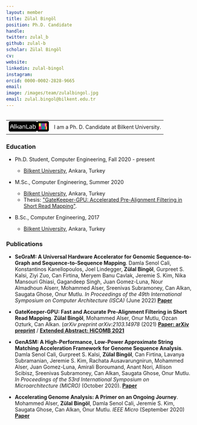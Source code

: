 ```yaml
---
layout: member
title: Zülal Bingöl
position: Ph.D. Candidate
handle: 
twitter: zulal_b
github: zulal-b
scholar: Zülal Bingöl
cv: 
website: 
linkedin: zulal-bingol
instagram:
orcid: 0000-0002-2828-9665
email: 
image: /images/team/zulalbingol.jpg
email: zulal.bingol@bilkent.edu.tr
---
```

######

<table style="margin: 0; padding: 0; border: 0; outline: 0; font-size: 100%; vertical-align: middle; background: transparent; background-color:transparent;"><tr><td style="vertical-align: middle;background-color:transparent;"><img style="height:2em;" src="https://github.com/BilkentCompGen/BilkentCompGen.github.io/blob/master/images/team/ZB.png?raw=true"/></td><td style="vertical-align: middle;background-color:transparent;">I am a Ph. D. Candidate at Bilkent University.</td></tr></table>

### Education

- Ph.D. Student, Computer Engineering, Fall 2020 - present
  - [Bilkent University](http://www.cs.bilkent.edu.tr/), Ankara, Turkey
  
- M.Sc., Computer Engineering, Summer 2020
  - [Bilkent University](http://www.cs.bilkent.edu.tr/), Ankara, Turkey 
  - Thesis: ["GateKeeper-GPU: Accelerated Pre-Alignment Filtering in Short Read Mapping"](http://repository.bilkent.edu.tr/handle/11693/54000).
  
- B.Sc., Computer Engineering, 2017
  - [Bilkent University](http://www.cs.bilkent.edu.tr/), Ankara, Turkey


### Publications

- **SeGraM: A Universal Hardware Accelerator for Genomic Sequence-to-Graph and Sequence-to-Sequence Mapping**. Damla Senol Cali, Konstantinos Kanellopoulos, Joel Lindegger, **Zülal Bingöl**, Gurpreet S. Kalsi, Ziyi Zuo, Can Firtina, Meryem Banu Cavlak, Jeremie S. Kim, Nika Mansouri Ghiasi, Gagandeep Singh, Juan Gomez-Luna, Nour Almadhoun Alserr, Mohammed Alser, Sreenivas Subramoney, Can Alkan, Saugata Ghose, Onur Mutlu. *In Proceedings of the 49th International Symposium on Computer Architecture (ISCA)* (June 2022) [**Paper**](https://dl.acm.org/doi/10.1145/3470496.3527436)

- **GateKeeper-GPU: Fast and Accurate Pre-Alignment Filtering in Short Read Mapping**. **Zülal Bingöl**, Mohammed Alser, Onur Mutlu, Ozcan Ozturk, Can Alkan. (*arXiv preprint arXiv:2103.14978* (2021) [**Paper: arXiv preprint**](https://arxiv.org/abs/2103.14978) / [**Extended Abstract: HiCOMB 2021**](https://ieeexplore.ieee.org/abstract/document/9460690)

- **GenASM: A High-Performance, Low-Power Approximate String Matching Acceleration Framework for Genome Sequence Analysis**. Damla Senol Cali, Gurpreet S. Kalsi, **Zülal Bingöl**, Can Firtina, Lavanya Subramanian, Jeremie S. Kim, Rachata Ausavarungnirun, Mohammed Alser, Juan Gomez-Luna, Amirali Boroumand, Anant Nori, Allison Scibisz, Sreenivas Subramoney, Can Alkan, Saugata Ghose, Onur Mutlu. *In Proceedings of the 53rd International Symposium on Microarchitecture (MICRO)* (October 2020). [**Paper**](https://ieeexplore.ieee.org/document/9251930)

- **Accelerating Genome Analysis: A Primer on an Ongoing Journey**. Mohammed Alser, **Zülal Bingöl**, Damla Senol Cali, Jeremie S. Kim, Saugata Ghose, Can Alkan, Onur Mutlu. *IEEE Micro* (September 2020) [**Paper**](https://ieeexplore.ieee.org/abstract/document/9154510)
